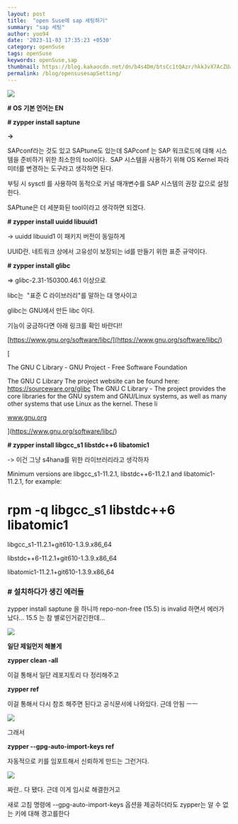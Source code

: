 ```yaml
---
layout: post
title:  "open Suse에 sap 세팅하기"
summary: "sap 세팅"
author: yoo94
date: '2023-11-03 17:35:23 +0530'
category: openSuse
tags: openSuse
keywords: openSuse,sap
thumbnail: https://blog.kakaocdn.net/dn/b4s4Dm/btsCc1tQAzr/hkkJvX7AcZUa3A1kzHZXWK/img.png
permalink: /blog/opensusesapSetting/
---
```


![](https://blog.kakaocdn.net/dn/buI7WL/btsCgs7mJ6v/tvC1vZa76KETuKrkiqxKQ0/img.png)



**# OS** **기본 언어는 EN**

**# zypper install saptune**

**->**

SAPconf라는 것도 있고 SAPtune도 있는데 SAPconf 는 SAP 워크로드에 대해 시스템을 준비하기 위한 최소한의 tool이다.  SAP 시스템을 사용하기 위해 OS Kernel 파라미터를 변경하는 도구라고 생각하면 된다.

부팅 시 sysctl 를 사용하여 동적으로 커널 매개변수를 SAP 시스템의 권장 값으로 설정한다.

SAPtune은 더 세분화된 tool이라고 생각하면 되겠다.



**# zypper install uuidd libuuid1**

-> uuidd libuuid1 이 패키지 버전이 동일하게 

UUID란. 네트워크 상에서 고유성이 보장되는 id를 만들기 위한 표준 규약이다.

**# zypper install glibc**

=> glibc-2.31-150300.46.1 이상으로



libc는  "표준 C 라이브러리"를 말하는 대 명사이고 

glibc는 GNU에서 만든 libc 이다.

기능이 궁금하다면 아래 링크를 확인 바란다!!

[https://www.gnu.org/software/libc/](https://www.gnu.org/software/libc/)

[



The GNU C Library - GNU Project - Free Software Foundation

The GNU C Library The project website can be found here: https://sourceware.org/glibc The GNU C Library - The project provides the core libraries for the GNU system and GNU/Linux systems, as well as many other systems that use Linux as the kernel. These li

www.gnu.org



](https://www.gnu.org/software/libc/)

**# zypper install libgcc_s1 libstdc++6 libatomic1**

-> 이건 그냥 s4hana를 위한 라이브러리라고 생각하자



Minimum versions are libgcc_s1-11.2.1, libstdc++6-11.2.1 and libatomic1-11.2.1, for example:

# rpm -q libgcc_s1 libstdc++6 libatomic1

libgcc_s1-11.2.1+git610-1.3.9.x86_64

libstdc++6-11.2.1+git610-1.3.9.x86_64

libatomic1-11.2.1+git610-1.3.9.x86_64





### **# 설치하다가 생긴 에러들** 

zypper install saptune 을 하니까 repo-non-free (15.5) is invalid 하면서 에러가 났다... 15.5 는 참 별로인거같긴한데... 

![](https://blog.kakaocdn.net/dn/xMkMe/btsCfBKzTIs/fdqqbfPvKk5fJ66qkTKhOK/img.png)

**일단 제일먼저 해볼게**

**zypper clean -all**

이걸 통해서 일단 레포지토리 다 정리해주고



**zypper ref** 

이걸 통해서 다시 참조 해주면 된다고 공식문서에 나와있다. 근데 안됨 ㅡㅡ 

  

![](https://blog.kakaocdn.net/dn/bZH9nN/btsCew3z2gZ/h23hmMRK2cWE4noNsFx9U0/img.png)



그래서 

**zypper --gpg-auto-import-keys ref**

자동적으로 키를 임포트해서 신뢰하게 만드는 그런거다. 

![](https://blog.kakaocdn.net/dn/c79b0L/btsClaYHSgY/IEORbmIuCx3RjaQjauAB7K/img.png)



짜란.. 다 됐다. 근데 이게 임시로 해결한거고 

새로 고침 명령에 --gpg-auto-import-keys 옵션을 제공하더라도 zypper는 알 수 없는 키에 대해 경고를한다
